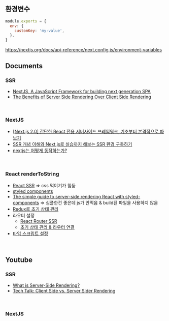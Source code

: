

## 환경변수

```js
module.exports = {
  env: {
    customKey: 'my-value',
  },
}
```

https://nextjs.org/docs/api-reference/next.config.js/environment-variables



## Documents

### SSR

- [NextJS, A JavaScript Framework for building next generation SPA](https://www.slideshare.net/dotPKG/nextjs-a-javascript-framework-for-building-next-generation-spa)
- [The Benefits of Server Side Rendering Over Client Side Rendering](https://medium.com/walmartlabs/the-benefits-of-server-side-rendering-over-client-side-rendering-5d07ff2cefe8)

<br/>

### NextJS

- [[Next.js 2.0\] 간단한 React 전용 서버사이드 프레임워크, 기초부터 본격적으로 파보기](https://velopert.com/3293)
- [SSR 개념 이해와 Next.js로 실습까지 해보는 SSR 환경 구축하기](https://velog.io/@jeff0720/Next.js-개념-이해-부터-실습까지-해보는-SSR-환경-구축)
- [nextjs는 어떻게 동작하는가?](https://blueshw.github.io/2018/04/15/why-nextjs/)

<br/>

### React renderToString

- [React SSR](https://alligator.io/react/server-side-rendering/)
  => css 먹이기가 힘듦
- [styled components](https://styled-components.com/docs/advanced#server-side-rendering)
- [The simple guide to server-side rendering React with styled-components](https://medium.com/styled-components/the-simple-guide-to-server-side-rendering-react-with-styled-components-d31c6b2b8fbf)
  => 심플한건 좋은데 js가 안먹음 & build된 파일을 사용하지 않음
- [Redux로 초기 상태 관리](https://redux.js.org/recipes/server-rendering/)
- 라우터 설정
  - [React Router SSR](https://alligator.io/react/react-router-ssr/)
  - [초기 상태 관리 & 라우터 연결](https://tylermcginnis.com/react-router-server-rendering/)
- [타입 스크립트 설정](https://github.com/kkweon/SSR-React-TSX)

<br/>

## Youtube

### SSR

- [What is Server-Side Rendering?](https://www.youtube.com/watch?v=GQzn7XRdzxY)
- [Tech Talk: Client Side vs. Server Sider Rendering](https://www.youtube.com/watch?v=Y2spCNZDt84)

<br/>

### NextJS

